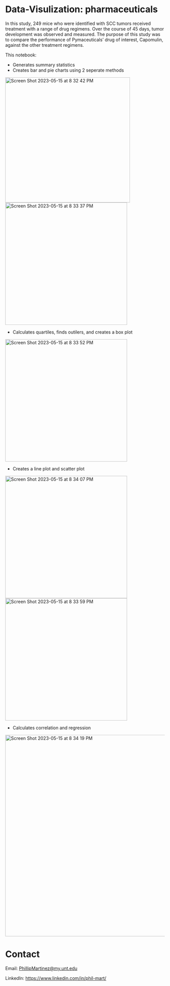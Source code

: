 # Data-Visulization: pharmaceuticals

In this study, 249 mice who were identified with SCC tumors received treatment with a range of drug regimens. Over the course of 45 days, tumor development was observed and measured. The purpose of this study was to compare the performance of Pymaceuticals’ drug of interest, Capomulin, against the other treatment regimens.

This notebook:
* Generates summary statistics
* Creates bar and pie charts using 2 seperate methods
<img width="394" alt="Screen Shot 2023-05-15 at 8 32 42 PM" src="https://github.com/Phil-Mart/Data-Visulization-Pandas/assets/120279988/0cac9f55-4112-4fb8-96cc-33dff59f8174">
<img width="385" alt="Screen Shot 2023-05-15 at 8 33 37 PM" src="https://github.com/Phil-Mart/Data-Visulization-Pandas/assets/120279988/7ab82336-97fa-4203-8290-4e378acc829e">

* Calculates quartiles, finds outilers, and creates a box plot 
<img width="385" alt="Screen Shot 2023-05-15 at 8 33 52 PM" src="https://github.com/Phil-Mart/Data-Visulization-Pandas/assets/120279988/e70cb90a-8465-47d5-be39-0abedcf3d5cd">


* Creates a line plot and scatter plot 
<img width="385" alt="Screen Shot 2023-05-15 at 8 34 07 PM" src="https://github.com/Phil-Mart/Data-Visulization-Pandas/assets/120279988/46ccb42b-c155-4754-b841-26907d08f135">
<img width="385" alt="Screen Shot 2023-05-15 at 8 33 59 PM" src="https://github.com/Phil-Mart/Data-Visulization-Pandas/assets/120279988/f423fe99-7228-46fa-a819-c3586efd2e1f">


* Calculates correlation and regression
<img width="634" alt="Screen Shot 2023-05-15 at 8 34 19 PM" src="https://github.com/Phil-Mart/Data-Visulization-Pandas/assets/120279988/31ff7c4e-1a1b-42c1-8c97-c046cca3c81c">

# Contact

Email: PhillipMartinez@my.unt.edu

LinkedIn: https://www.linkedin.com/in/phil-mart/
